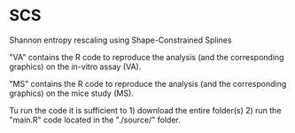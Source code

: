 # SCS
Shannon entropy rescaling using Shape-Constrained Splines

"VA" contains the R code to reproduce the analysis (and the corresponding graphics) on the in-vitro assay (VA).

"MS" contains the R code to reproduce the analysis (and the corresponding graphics) on the mice study (MS).

Tu run the code it is sufficient to 
	1) download the entire folder(s)
	2) run the "main.R" code located in the "./source/" folder.